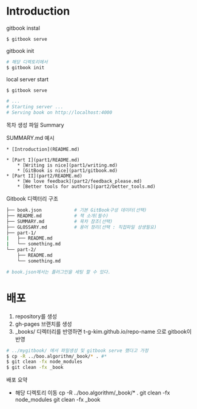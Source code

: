 # Introduction

gitbook instal
```bash
$ gitbook serve
```

gitbook init
```bash
# 해당 디렉토리에서
$ gitbook init
```

local server start
```bash
$ gitbook serve

# ...
# Starting server ...
# Serving book on http://localhost:4000
```

목차 생성 파일
Summary

SUMMARY.md 예시
```text
* [Introduction](README.md)  
  
* [Part I](part1/README.md)  
	* [Writing is nice](part1/writing.md)  
	* [GitBook is nice](part1/gitbook.md)  
* [Part II](part2/README.md)  
	* [We love feedback](part2/feedback_please.md)  
	* [Better tools for authors](part2/better_tools.md)  
```

Gitbook 디렉터리 구조
```bash
├── book.json            # 기본 GitBook구성 데이터(선택)  
├── README.md            # 책 소개(필수)  
├── SUMMARY.md           # 목차 참조(선택)  
├── GLOSSARY.md          # 용어 정리(선택 : 직접파일 성생필요)   
├── part-1/  
|   ├── README.md  
|   └── something.md  
└── part-2/  
    ├── README.md  
    └── something.md  

# book.json에서는 플러그인을 세팅 할 수 있다.
```

# 배포
1. repository를 생성
2. gh-pages 브랜치를 생성
3.  _books/ 디렉터리를 반영하면 t-g-kim.github.io/repo-name 으로 gitbook이 반영
```bash
# ../mygitbook/ 에서 파일생성 및 gitbook serve 했다고 가정   
$ cp -R ../boo.algorithm/_book/* . #*  
$ git clean -fx node_modules  
$ git clean -fx _book  
```
배포 요약
- 해당 디렉토리 이동
cp -R ../boo.algorithm/_book/* .
git clean -fx node_modules 
git clean -fx _book  